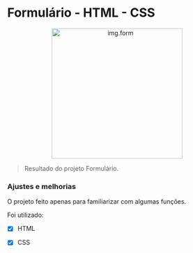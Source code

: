 # Formulário - HTML - CSS

<div align="center">
<img src="https://user-images.githubusercontent.com/100645354/156677735-d803fc04-3b51-4653-8d44-ddac6c8bbe65.jpeg" alt="img.form" width=300px" />
</div>

> Resultado do projeto Formulário.

### Ajustes e melhorias

O projeto feito apenas para familiarizar com algumas funções.

Foi utilizado:

- [x] HTML
- [x] CSS

